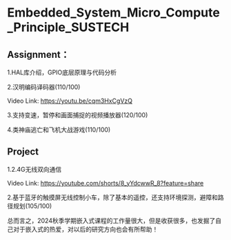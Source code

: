 # Embedded_System_Micro_Compute_Principle_SUSTECH

## Assignment：

1.HAL库介绍，GPIO底层原理与代码分析

2.汉明编码译码器(110/100)

Video Link: https://youtu.be/cqm3HxCgVzQ

3.支持变速，暂停和画面捕捉的视频播放器(120/100)

4.类神庙逃亡和飞机大战游戏(110/100)

## Project

1.2.4G无线双向通信

Video Link: https://youtube.com/shorts/8_yYdcwwR_8?feature=share

2.基于蓝牙的触摸屏无线控制小车，除了基本的遥控，还支持环境探测，避障和路径规划(105/100)

总而言之，2024秋季学期嵌入式课程的工作量很大，但是收获很多，也发掘了自己对于嵌入式的热爱，对以后的研究方向也会有所帮助！
